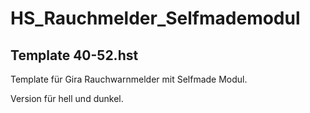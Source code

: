 # HS_Rauchmelder_Selfmademodul

## Template 40-52.hst

Template für Gira Rauchwarnmelder mit Selfmade Modul.

Version für hell und dunkel.
